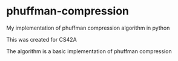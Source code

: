 # phuffman-compression
My implementation of phuffman compression algorithm in python


This was created for CS42A

The algorithm is a basic implementation of phuffman compression
